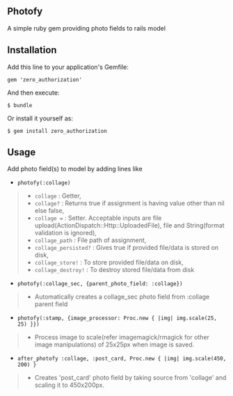 ## Photofy
A simple ruby gem providing photo fields to rails model

## Installation
Add this line to your application's Gemfile:

`gem 'zero_authorization'`

And then execute:

`$ bundle`

Or install it yourself as:

`$ gem install zero_authorization`


## Usage
Add photo field(s) to model by adding lines like
* `photofy(:collage)`
> * `collage` : Getter,
> * `collage?` : Returns true if assignment is having value other than nil else false,
> * `collage =` : Setter. Acceptable inputs are file upload(ActionDispatch::Http::UploadedFile), file and String(format validation is ignored),
> * `collage_path` : File path of assignment,
> * `collage_persisted?` : Gives true if provided file/data is stored on disk,
> * `collage_store!` : To store provided file/data on disk,
> * `collage_destroy!` : To destroy stored file/data from disk

* `photofy(:collage_sec, {parent_photo_field: :collage})`
> * Automatically creates a collage_sec photo field from :collage parent field

* `photofy(:stamp, {image_processor: Proc.new { |img| img.scale(25, 25) }})`
> * Process image to scale(refer imagemagick/rmagick for other image manipulations) of 25x25px when image is saved.

* `after_photofy :collage, :post_card, Proc.new { |img| img.scale(450, 200) }`
> * Creates 'post_card' photo field by taking source from 'collage' and scaling it to 450x200px.

